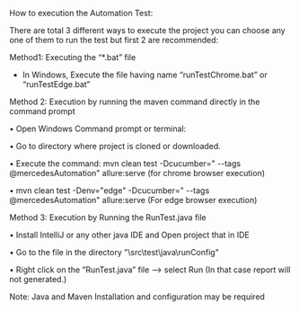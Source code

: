 How to execution the Automation Test:

There are total 3 different ways to execute the project you can choose any one of them to run the test but first 2 are recommended: 

Method1: Executing the “*.bat” file 

- In Windows, Execute the file having name “runTestChrome.bat” or “runTestEdge.bat”


Method 2: Execution by running the maven command directly in the command prompt

•	Open Windows Command prompt or terminal:

•	Go to directory where project is cloned or downloaded.

•	Execute the command: mvn clean test -Dcucumber=" --tags @mercedesAutomation" allure:serve (for chrome browser execution)

•	mvn clean test -Denv="edge"  -Dcucumber=" --tags @mercedesAutomation" allure:serve (For edge browser execution)


Method 3: Execution by Running the RunTest.java file 

•	Install IntelliJ or any other java IDE and Open project that in IDE

•	Go to the file in the directory "<project repository>\src\test\java\runConfig"

•	Right click on the “RunTest.java” file --> select Run (In that case report will not generated.)


Note: Java and Maven Installation and configuration may be required
